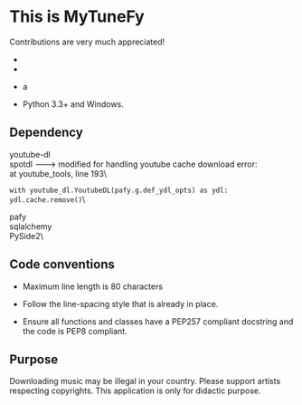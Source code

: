 # This is MyTuneFy

Contributions are very much appreciated!

* 

* 

* a

* Python 3.3+ and Windows.

## Dependency

youtube-dl\
spotdl ---> modified for handling youtube cache download error:\
at youtube_tools, line 193\

`
with youtube_dl.YoutubeDL(pafy.g.def_ydl_opts) as ydl:
    ydl.cache.remove()
                 `\
                 
pafy\
sqlalchemy\
PySide2\

## Code conventions

* Maximum line length is 80 characters

* Follow the line-spacing style that is already in place.

* Ensure all functions and classes have a PEP257 compliant docstring and the
code is PEP8 compliant.

## Purpose

Downloading music may be illegal in your country. Please support artists respecting copyrights.
This application is only for didactic purpose.